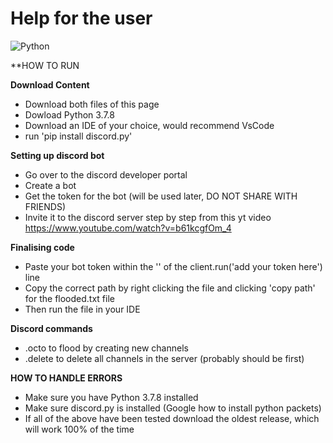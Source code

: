# Help for the user
![Python](https://img.shields.io/badge/python-v3.6+-blue.svg)

**HOW TO RUN

**Download Content**
- Download both files of this page 
- Dowload Python 3.7.8
- Download an IDE of your choice, would recommend VsCode
- run 'pip install discord.py'

**Setting up discord bot**
- Go over to the discord developer portal
- Create a bot
- Get the token for the bot (will be used later, DO NOT SHARE WITH FRIENDS)
- Invite it to the discord server
step by step from this yt video
https://www.youtube.com/watch?v=b61kcgfOm_4

**Finalising code**
- Paste your bot token within the '' of the client.run('add your token here') line
- Copy the correct path by right clicking the file and clicking 'copy path' for the flooded.txt file 
- Then run the file in your IDE
      


**Discord commands**
- .octo to flood by creating new channels
- .delete to delete all channels in the server (probably should be first)


**HOW TO HANDLE ERRORS**
- Make sure you have Python 3.7.8 installed
- Make sure discord.py is installed (Google how to install python packets)
- If all of the above have been tested download the oldest release, which will work 100% of the time
